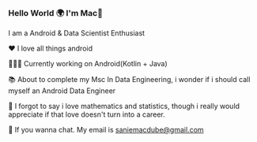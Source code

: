 ### Hello World 🌍 I'm Mac👋



I am a Android & Data Scientist Enthusiast

❤️ I love all things android



🧑‍🏭🌱  Currently working on Android(Kotlin + Java)



📚 About to complete my Msc In Data Engineering, i wonder if i should call myself an Android Data Engineer



 📝 I forgot to say i love mathematics and statistics, though i really would appreciate if that love doesn't turn into a career.
 
 

💬 If you wanna chat. My email is saniemacdube@gmail.com

<!--
**saniemacdube93/saniemacdube93** is a ✨ _special_ ✨ repository because its `README.md` (this file) appears on your GitHub profile.




- 📖 About to complete my Msc In Data Engineering, i wonder if i should call myself an Android Data Engineer.
- 🌱 I’m currently learning ...
- 👯 I’m looking to collaborate on ...
- 🤔 I’m looking for help with ...
- 💬 Ask me about ...
- 📫 How to reach me: ...
- 😄 Pronouns: ...
- ⚡ Fun fact: ...
-->
